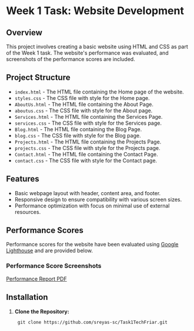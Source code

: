 # Week 1 Task: Website Development

## Overview

This project involves creating a basic website using HTML and CSS as part of the Week 1 task. The website's performance was evaluated, and screenshots of the performance scores are included.

## Project Structure

- `index.html` - The HTML file containing the Home page of the website.
- `styles.css` - The CSS file with style for the Home page.
- `AboutUs.html` - The HTML file containing the About Page.
- `aboutus.css` - The CSS file with style for the About page.
- `Services.html` - The HTML file containing the Services Page.
- `services.css` - The CSS file with style for the Services page.
- `Blog.html` - The HTML file containing the Blog Page.
- `blog.css` - The CSS file with style for the Blog page.
- `Projects.html` - The HTML file containing the Projects Page.
- `projects.css` - The CSS file with style for the Projects page.
- `Contact.html` - The HTML file containing the Contact Page.
- `contact.css` - The CSS file with style for the Contact page.

## Features

- Basic webpage layout with header, content area, and footer.
- Responsive design to ensure compatibility with various screen sizes.
- Performance optimization with focus on minimal use of external resources.

## Performance Scores

Performance scores for the website have been evaluated using [Google Lighthouse](https://developers.google.com/web/tools/lighthouse) and are provided below.

### Performance Score Screenshots
[Performance Report PDF](LightHousePerformance.pdf)

## Installation

1. **Clone the Repository:**

   ```
    git clone https://github.com/sreyas-sc/Task1TechFriar.git
   ```

